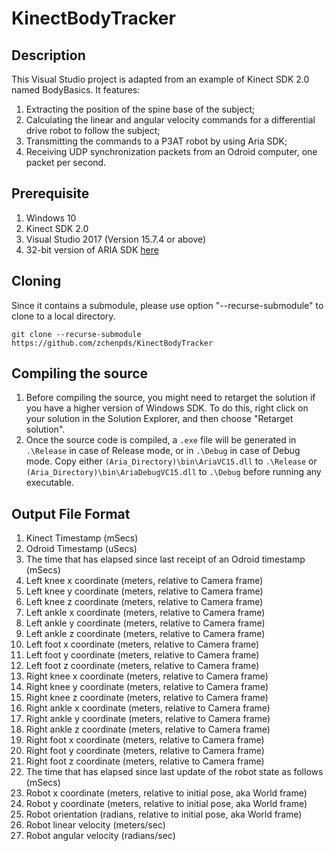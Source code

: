 # KinectBodyTracker

## Description
This Visual Studio project is adapted from an example of Kinect SDK 2.0 named BodyBasics. It features:
1. Extracting the position of the spine base of the subject;
1. Calculating the linear and angular velocity commands for a differential drive robot to follow the subject;
1. Transmitting the commands to a P3AT robot by using Aria SDK;
1. Receiving UDP synchronization packets from an Odroid computer, one packet per second.


## Prerequisite
1. Windows 10
1. Kinect SDK 2.0
1. Visual Studio 2017 (Version 15.7.4 or above)
1. 32-bit version of ARIA SDK [here](http://robots.mobilerobots.com/wiki/ARIA)

## Cloning
Since it contains a submodule, please use option "--recurse-submodule" to clone to a local directory.
```
git clone --recurse-submodule https://github.com/zchenpds/KinectBodyTracker
```

## Compiling the source
1. Before compiling the source, you might need to retarget the solution if you have a higher version of Windows SDK. To do this, right click on your solution in the Solution Explorer, and then choose "Retarget solution". 
1. Once the source code is compiled, a `.exe` file will be generated in `.\Release` in case of Release mode, or in `.\Debug` in case of Debug mode. Copy either `(Aria_Directory)\bin\AriaVC15.dll` to `.\Release` or `(Aria_Directory)\bin\AriaDebugVC15.dll` to `.\Debug` before running any executable.


## Output File Format
1. Kinect Timestamp (mSecs)
1. Odroid Timestamp (uSecs)
1. The time that has elapsed since last receipt of an Odroid timestamp (mSecs)
1. Left knee x coordinate (meters, relative to Camera frame)
1. Left knee y coordinate (meters, relative to Camera frame)
1. Left knee z coordinate (meters, relative to Camera frame)
1. Left ankle x coordinate (meters, relative to Camera frame)
1. Left ankle y coordinate (meters, relative to Camera frame)
1. Left ankle z coordinate (meters, relative to Camera frame)
1. Left foot x coordinate (meters, relative to Camera frame)
1. Left foot y coordinate (meters, relative to Camera frame)
1. Left foot z coordinate (meters, relative to Camera frame)
1. Right knee x coordinate (meters, relative to Camera frame)
1. Right knee y coordinate (meters, relative to Camera frame)
1. Right knee z coordinate (meters, relative to Camera frame)
1. Right ankle x coordinate (meters, relative to Camera frame)
1. Right ankle y coordinate (meters, relative to Camera frame)
1. Right ankle z coordinate (meters, relative to Camera frame)
1. Right foot x coordinate (meters, relative to Camera frame)
1. Right foot y coordinate (meters, relative to Camera frame)
1. Right foot z coordinate (meters, relative to Camera frame)
1. The time that has elapsed since last update of the robot state as follows (mSecs)
1. Robot x coordinate (meters, relative to initial pose, aka World frame)
1. Robot y coordinate (meters, relative to initial pose, aka World frame)
1. Robot orientation (radians, relative to initial pose, aka World frame)
1. Robot linear velocity (meters/sec)
1. Robot angular velocity (radians/sec)